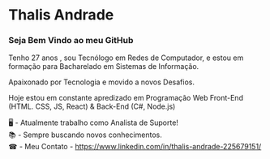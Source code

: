 <h1>Thalis Andrade</h1>

<h3>Seja Bem Vindo ao meu GitHub</h3>
<p>Tenho 27 anos , sou Tecnólogo em Redes de Computador, e estou em formação para Bacharelado em Sistemas de Informação.</p>
<p>Apaixonado por Tecnologia e movido a novos Desafios.</p>
<p>Hoje estou em constante apredizado em Programação Web Front-End (HTML. CSS, JS, React) & Back-End (C#, Node.js)</p>

🖥 - Atualmente trabalho como Analista de Suporte!<br/>
📚 - Sempre buscando novos conhecimentos.<br/>
☎ - Meu Contato - https://www.linkedin.com/in/thalis-andrade-225679151/
